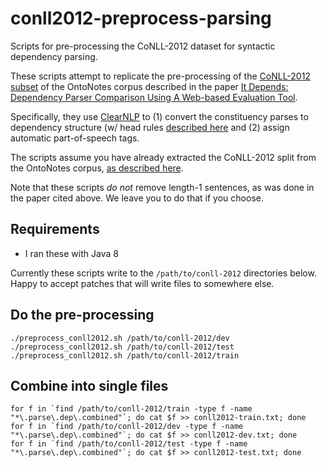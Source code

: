 # conll2012-preprocess-parsing
Scripts for pre-processing the CoNLL-2012 dataset for syntactic dependency parsing.

These scripts attempt to replicate the pre-processing of the [CoNLL-2012 subset](http://conll.cemantix.org/2012/data.html) of the OntoNotes corpus described in the paper 
[It Depends: Dependency Parser Comparison Using A Web-based Evaluation Tool](http://www.aclweb.org/anthology/P/P15/P15-1038.pdf).

Specifically, they use [ClearNLP](https://github.com/clir/clearnlp) to (1) convert the
constituency parses to dependency structure (w/ head rules [described here](http://www.mathcs.emory.edu/~choi/doc/cu-2012-choi.pdf) 
and (2) assign automatic part-of-speech tags.

The scripts assume you have already extracted the CoNLL-2012 split from the OntoNotes corpus, [as described here](http://conll.cemantix.org/2012/data.html).

Note that these scripts *do not* remove length-1 sentences, as was done in the paper cited above. We leave you to do that if you choose.

Requirements
--------------
- I ran these with Java 8

Currently these scripts write to the `/path/to/conll-2012` directories below. Happy to accept patches that will write files to
somewhere else.

Do the pre-processing
--------------
```
./preprocess_conll2012.sh /path/to/conll-2012/dev
./preprocess_conll2012.sh /path/to/conll-2012/test
./preprocess_conll2012.sh /path/to/conll-2012/train
```

Combine into single files
--------------
```
for f in `find /path/to/conll-2012/train -type f -name "*\.parse\.dep\.combined"`; do cat $f >> conll2012-train.txt; done
for f in `find /path/to/conll-2012/dev -type f -name "*\.parse\.dep\.combined"`; do cat $f >> conll2012-dev.txt; done
for f in `find /path/to/conll-2012/test -type f -name "*\.parse\.dep\.combined"`; do cat $f >> conll2012-test.txt; done
```
